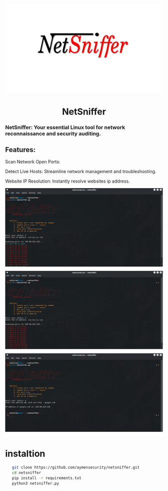 <center><img src="images/./banner.jpg"></center>
<h1 align="center">NetSniffer</h1>
<h3>NetSniffer: Your essential Linux tool for network reconnaissance and security auditing.</h3>

<h2>Features:</h2>

 Scan Network Open Ports:  

 Detect Live Hosts: Streamline network management and troubleshooting.
 
 Website IP Resolution: Instantly resolve websites ip address.
 
<center><img src="images/./ns1.jpg"></center

<center><img src="images/./ns2.jpg"></center>

<center><img src="images/./ns3.jpg"></center>




 
# instaltion 

```bash
   git clone https://github.com/aymensecurity/netsniffer.git
   cd netsniffer
   pip install -r requirements.txt 
   python3 netsniffer.py
```
